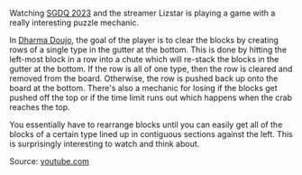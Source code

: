 Watching [SGDQ 2023](../notes/sgdq-2023.md) and the streamer Lizstar is playing a game with a really interesting puzzle mechanic.

In [Dharma Doujo](../notes/dharma-doujo), the goal of the player is to clear the blocks by creating rows of a single type in the gutter at the bottom. This is done by hitting the left-most block in a row into a chute which will re-stack the blocks in the gutter at the bottom. If the row is all of one type, then the row is cleared and removed from the board. Otherwise, the row is pushed back up onto the board at the bottom. There's also a mechanic for losing if the blocks get pushed off the top or if the time limit runs out which happens when the crab reaches the top.

You essentially have to rearrange blocks until you can easily get all of the blocks of a certain type lined up in contiguous sections against the left. This is surprisingly interesting to watch and think about.

Source: [youtube.com](https://www.youtube.com/watch?v=SOs8o5toXh8)
